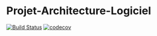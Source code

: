 # Projet-Architecture-Logiciel

[![Build Status](https://travis-ci.com/Matlfv/Projet-Architecture-Logiciel.svg?branch=master)](https://travis-ci.com/Matlfv/Projet-Architecture-Logiciel)
[![codecov](https://codecov.io/gh/Matlfv/Projet-Architecture-Logiciel/branch/master/graph/badge.svg)](https://codecov.io/gh/Matlfv/Projet-Architecture-Logiciel)
